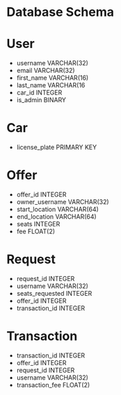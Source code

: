 Database Schema
===================

# User

- username VARCHAR(32)
- email VARCHAR(32)
- first_name VARCHAR(16)
- last_name VARCHAR(16
- car_id INTEGER
- is_admin BINARY


# Car

- license_plate PRIMARY KEY

# Offer

- offer_id INTEGER
- owner_username VARCHAR(32)
- start_location VARCHAR(64)
- end_location VARCHAR(64)
- seats INTEGER
- fee FLOAT(2)

# Request

- request_id INTEGER
- username VARCHAR(32)
- seats_requested INTEGER
- offer_id INTEGER 
- transaction_id INTEGER 

# Transaction

- transaction_id INTEGER
- offer_id INTEGER
- request_id INTEGER
- username VARCHAR(32)
- transaction_fee FLOAT(2)
